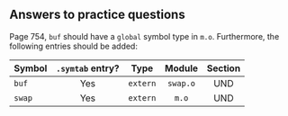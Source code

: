 ## Answers to practice questions

Page 754, `buf` should have a `global` symbol type in `m.o`. Furthermore, the following entries should be added:

| Symbol | `.symtab` entry? | Type     | Module   | Section |
| :-     | :-:              | :-:      | :-:      | :-:     |
| `buf`  | Yes              | `extern` | `swap.o` | UND     |
| `swap` | Yes              | `extern` | `m.o`    | UND     |
